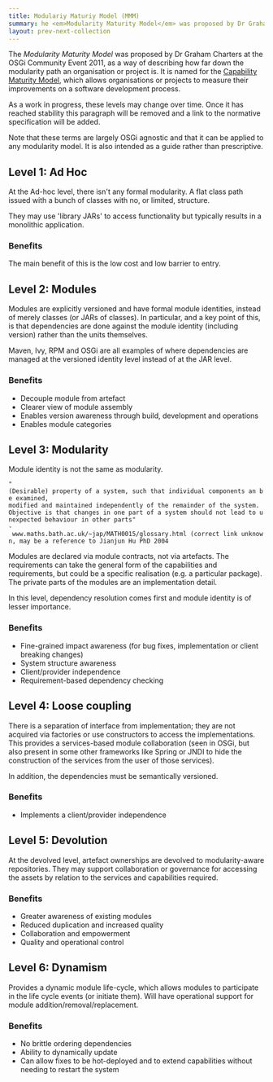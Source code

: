 ```yaml
---
title: Modulariy Maturiy Model (MMM)
summary: he <em>Modularity Maturity Model</em> was proposed by Dr Graham Charters at the OSGi Community Event 2011, as a way of describing how far down the modularity path an organisation or project is.
layout: prev-next-collection
---
```


The <em>Modularity Maturity Model</em> was proposed by Dr Graham
Charters at the OSGi Community Event 2011, as a way of describing how
far down the modularity path an organisation or project is. It is named
for the [Capability Maturity
Model](http://en.wikipedia.org/wiki/Capability_Maturity_Model), which
allows organisations or projects to measure their improvements on a
software development process.

As a work in progress, these levels may change over time. Once it has
reached stability this paragraph will be removed and a link to the
normative specification will be added.

Note that these terms are largely OSGi agnostic and that it can be
applied to any modularity model. It is also intended as a guide rather
than prescriptive.

Level 1: Ad Hoc
---------------

At the Ad-hoc level, there isn't any formal modularity. A flat class
path issued with a bunch of classes with no, or limited, structure.

They may use 'library JARs' to access functionality but typically
results in a monolithic application.

### Benefits

The main benefit of this is the low cost and low barrier to entry.

Level 2: Modules
----------------

Modules are explicitly versioned and have formal module identities,
instead of merely classes (or JARs of classes). In particular, and a key
point of this, is that dependencies are done against the module identity
(including version) rather than the units themselves.

Maven, Ivy, RPM and OSGi are all examples of where dependencies are
managed at the versioned identity level instead of at the JAR level.

### Benefits

-   Decouple module from artefact
-   Clearer view of module assembly
-   Enables version awareness through build, development and operations
-   Enables module categories

Level 3: Modularity
-------------------

Module identity is not the same as modularity.

`"(Desirable) property of a system, such that individual components an be examined, `  
`modified and maintained independently of the remainder of the system. `  
`Objective is that changes in one part of a system should not lead to unexpected behaviour in other parts" `  
`- www.maths.bath.ac.uk/~jap/MATH0015/glossary.html (correct link unknown, may be a reference to Jianjun Hu PhD 2004`

Modules are declared via module contracts, not via artefacts. The
requirements can take the general form of the capabilities and
requirements, but could be a specific realisation (e.g. a particular
package). The private parts of the modules are an implementation detail.

In this level, dependency resolution comes first and module identity is
of lesser importance.

### Benefits

-   Fine-grained impact awareness (for bug fixes, implementation or
    client breaking changes)
-   System structure awareness
-   Client/provider independence
-   Requirement-based dependency checking

Level 4: Loose coupling
-----------------------

There is a separation of interface from implementation; they are not
acquired via factories or use constructors to access the
implementations. This provides a services-based module collaboration
(seen in OSGi, but also present in some other frameworks like Spring or
JNDI to hide the construction of the services from the user of those
services).

In addition, the dependencies must be semantically versioned.

### Benefits

-   Implements a client/provider independence

Level 5: Devolution
-------------------

At the devolved level, artefact ownerships are devolved to
modularity-aware repositories. They may support collaboration or
governance for accessing the assets by relation to the services and
capabilities required.

### Benefits

-   Greater awareness of existing modules
-   Reduced duplication and increased quality
-   Collaboration and empowerment
-   Quality and operational control

Level 6: Dynamism
-----------------

Provides a dynamic module life-cycle, which allows modules to
participate in the life cycle events (or initiate them). Will have
operational support for module addition/removal/replacement.

### Benefits

-   No brittle ordering dependencies
-   Ability to dynamically update
-   Can allow fixes to be hot-deployed and to extend capabilities
    without needing to restart the system

